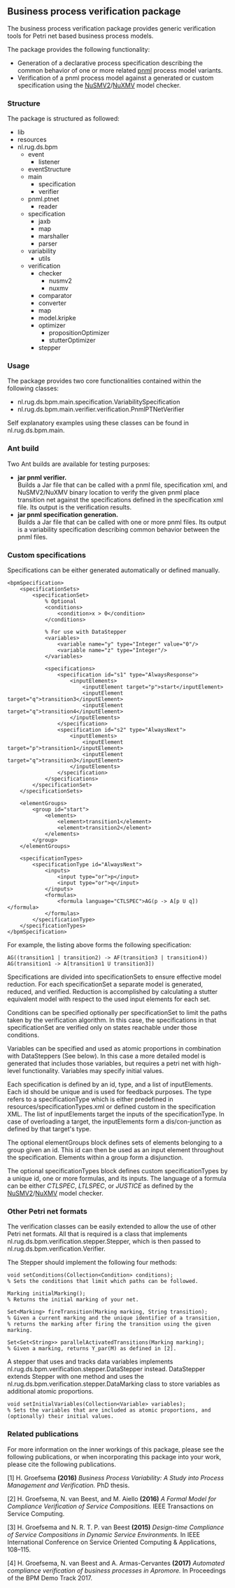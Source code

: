 ## Business process verification package
The business process verification package provides generic verification tools for Petri net based business process models.

The package provides the following functionality:
* Generation of a declarative process specification describing the common behavior of one or more related [pnml](http://www.pnml.org/) process model variants.
* Verification of a pnml process model against a generated or custom specification using the [NuSMV2](http://nusmv.fbk.eu/)/[NuXMV](https://nuxmv.fbk.eu/) model checker.

### Structure
The package is structured as followed:

* lib
* resources
* nl.rug.ds.bpm
  * event
    * listener
  * eventStructure
  * main
    * specification
    * verifier
  * pnml.ptnet
    * reader
  * specification
    * jaxb
    * map
    * marshaller
    * parser
  * variability
    * utils
  * verification
    * checker
      * nusmv2
      * nuxmv
    * comparator
    * converter
    * map
    * model.kripke
    * optimizer
      * propositionOptimizer
      * stutterOptimizer
    * stepper

### Usage
The package provides two core functionalities contained within the following classes:

* nl.rug.ds.bpm.main.specification.VariabilitySpecification
* nl.rug.ds.bpm.main.verifier.verification.PnmlPTNetVerifier

Self explanatory examples using these classes can be found in nl.rug.ds.bpm.main.

### Ant build
Two Ant builds are available for testing purposes:

* **jar pnml verifier.**\
  Builds a Jar file that can be called with a pnml file, specification xml, and NuSMV2/NuXMV binary location to verify
  the given pnml place transition net against the specifications defined in the specification xml file. Its output is
  the verification results.
* **jar pnml specification generation.**\
  Builds a Jar file that can be called with one or more pnml files. Its output is a variability specification
  describing common behavior between the pnml files.

### Custom specifications
Specifications can be either generated automatically or defined manually.

    <bpmSpecification>
        <specificationSets>
            <specificationSet>
                % Optional			
                <conditions>
                    <condition>x > 0</condition>
                </conditions>
                
                % For use with DataStepper
                <variables>
                    <variable name="y" type="Integer" value="0"/>
                    <variable name="z" type="Integer"/>
                </variables>
                
                <specifications>
                    <specification id="s1" type="AlwaysResponse">
                        <inputElements>
                            <inputElement target="p">start</inputElement>
                            <inputElement target="q">transition3</inputElement>
                            <inputElement target="q">transition4</inputElement>
                        </inputElements>
                    </specification>
                    <specification id="s2" type="AlwaysNext">
                        <inputElements>
                            <inputElement target="p">transition1</inputElement>
                            <inputElement target="q">transition3</inputElement>
                        </inputElements>
                    </specification>
                </specifications>
            </specificationSet>
        </specificationSets>
        
        <elementGroups>
            <group id="start">
                <elements>
                    <element>transition1</element>
                    <element>transition2</element>
                </elements>
            </group>
        </elementGroups>
        
        <specificationTypes>
            <specificationType id="AlwaysNext">
                <inputs>
                    <input type="or">p</input>
                    <input type="or">q</input>
                </inputs>
                <formulas>
                    <formula language="CTLSPEC">AG(p -> A[p U q])</formula>
                </formulas>
            </specificationType>
        </specificationTypes>
    </bpmSpecification>

For example, the listing above forms the following specification:

    AG((transition1 | transition2) -> AF(transition3 | transition4))
    AG(transition1 -> A[transition1 U transition3])

Specifications are divided into specificationSets to ensure effective model reduction. For each specificationSet a
separate model is generated, reduced, and verified. Reduction is accomplished by calculating a stutter equivalent model
with respect to the used input elements for each set.

Conditions can be specified optionally per specificationSet to limit the paths taken by the verification algorithm. 
In this case, the specifications in that specificationSet are verified only on states reachable under those conditions.

Variables can be specified and used as atomic proportions in combination with DataSteppers (See below). In this case a 
more detailed model is generated that includes those variables, but requires a petri net with high-level functionality. 
Variables may specify initial values.

Each specification is defined by an id, type, and a list of inputElements. Each id should be unique and is used for
feedback purposes. The type refers to a specificationType which is either predefined in resources/specificationTypes.xml
or defined custom in the specification XML. The list of inputElements target the inputs of the specificationType. In case of overloading a
target, the inputElements form a dis/con-junction as defined by that target's type.

The optional elementGroups block defines sets of elements belonging to a group given an id. This id can then be used as
an input element throughout the specification. Elements within a group form a disjunction.

The optional specificationTypes block defines custom specificationTypes by a unique id, one or more formulas, and its
inputs. The language of a formula can be either _CTLSPEC_, _LTLSPEC_, or _JUSTICE_ as defined by the
[NuSMV2](http://nusmv.fbk.eu/)/[NuXMV](https://nuxmv.fbk.eu/) model checker.

### Other Petri net formats

The verification classes can be easily extended to allow the use of other Petri net formats. All that is required is a
class that implements nl.rug.ds.bpm.verification.stepper.Stepper, which is then passed to nl.rug.ds.bpm.verification.Verifier.

The Stepper should implement the following four methods:

	void setConditions(Collection<Condition> conditions);
	% Sets the conditions that limit which paths can be followed.
        
	Marking initialMarking();
	% Returns the initial marking of your net.
        
	Set<Marking> fireTransition(Marking marking, String transition);
	% Given a current marking and the unique identifier of a transition, 
	% returns the marking after firing the transition using the given marking.
        
	Set<Set<String>> parallelActivatedTransitions(Marking marking);
	% Given a marking, returns Y_par(M) as defined in [2].
	
A stepper that uses and tracks data variables implements nl.rug.ds.bpm.verification.stepper.DataStepper instead. DataStepper extends Stepper with one method and uses the nl.rug.ds.bpm.verification.stepper.DataMarking class to store variables as additional atomic proportions.

	void setInitialVariables(Collection<Variable> variables);
	% Sets the variables that are included as atomic proportions, and (optionally) their initial values.

### Related publications
For more information on the inner workings of this package, please see the following publications, or when incorporating this package into your work, please cite the following publications.

[1] H. Groefsema **(2016)** _Business Process Variability: A Study into Process Management and Verification._ PhD thesis.

[2] H. Groefsema, N. van Beest, and M. Aiello **(2016)** _A Formal Model for Compliance Verification of Service Compositions._ IEEE Transactions on Service Computing.

[3] H. Groefsema and N. R. T. P. van Beest **(2015)** _Design-time Compliance of Service Compositions in Dynamic Service Environments._ In IEEE International Conference on Service Oriented Computing & Applications, 108–115.

[4] H. Groefsema, N. van Beest and A. Armas-Cervantes **(2017)** _Automated compliance verification of business processes in Apromore._ In Proceedings of the BPM Demo Track 2017.
